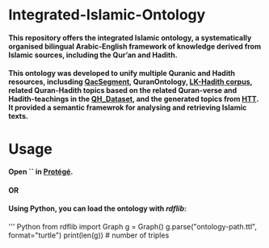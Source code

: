 # Integrated-Islamic-Ontology
#### This repository offers the **integrated Islamic ontology**, a systematically organised bilingual Arabic-English framework of knowledge derived from Islamic sources, including the Qur’an and Hadith.
  
#### This ontology was developed to unify multiple Quranic and Hadith resources, inclusding [QacSegment](http://textminingthequran.com/data/QacSegment.json), QuranOntology, [LK-Hadith corpus](https://github.com/ShathaTm/LK-Hadith-Corpus), related Quran-Hadith topics based on the related Quran-verse and Hadith-teachings in the [QH_Dataset](https://github.com/ShathaTm/Quran_Hadith_Datasets/blob/main/QH_Dataset.csv), and the generated topics from [HTT](https://github.com/Ibtisam-a/Hadith-Topics-using-GPT4/blob/main/Hadith-Teaching-Topics_HTT.xlsx). It provided a semantic framewrok for analysing and retrieving Islamic texts.

# Usage
#### Open `` in [Protégé](https://protege.stanford.edu/).
#### OR <br>
#### Using Python, you can load the ontology with *rdflib*:

''' Python
from rdflib import Graph
g = Graph()
g.parse("ontology-path.ttl", format="turtle")
print(len(g))  # number of triples
